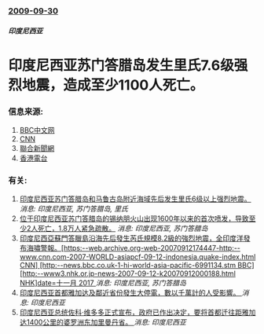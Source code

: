 ### [2009-09-30](/news/2009/09/30/index.md)

##### 印度尼西亚
# 印度尼西亚苏门答腊岛发生里氏7.6级强烈地震，造成至少1100人死亡。




### 信息来源:

1. [BBC中文网](http://www.bbc.co.uk/zhongwen/simp/world/2009/09/090930_indonesia_quake.shtml)
2. [CNN](http://edition.cnn.com/2009/WORLD/asiapcf/10/01/indonesia.earthquake/index.html)
3. [聯合新聞網](https://web.archive.org/web/20091002193622/http://udn.com/NEWS/WORLD/WOR3/5169204.shtml)
4. [香港電台](http://www.rthk.org.hk/rthk/news/expressnews/20090930/news_20090930_55_616201.htm)

### 有关:

1. [印度尼西亚苏门答腊岛和马鲁古岛附近海域先后发生里氏6级以上强烈地震。](/news/2007/07/26/印度尼西亚苏门答腊岛和马鲁古岛附近海域先后发生里氏6级以上强烈地震.md) _消息: 印度尼西亚, 苏门答腊岛, 里氏_
2. [ 位于印度尼西亚苏门答腊岛的锡纳朋火山出现1600年以来的首次喷发，导致至少2人死亡，1.8万人紧急疏散。](/news/2010/08/29/位于印度尼西亚苏门答腊岛的锡纳朋火山出现1600年以来的首次喷发-导致至少2人死亡-18万人紧急疏散.md) _消息: 印度尼西亚, 苏门答腊岛_
3. [印度尼西亞蘇門答臘島沿海先后發生芮氏規模8.2級的強烈地震，全印度洋發布海嘯警報。[https:--web.archive.org-web-20070912174447-http:--www.cnn.com-2007-WORLD-asiapcf-09-12-indonesia.quake-index.html CNN] [http:--news.bbc.co.uk-1-hi-world-asia-pacific-6991134.stm BBC] [http:--www3.nhk.or.jp-news-2007-09-12-k20070912000188.html NHK]date=十一月 2017 ](/news/2007/09/12/印度尼西亞蘇門答臘島沿海先后發生芮氏規模82級的強烈地震-全印度洋發布海嘯警報-https-webarchiv.md) _消息: 印度尼西亚, 苏门答腊岛_
4. [印度尼西亚首都雅加达及鄰近省份發生大停電，數以千萬計的人受影響。 ](/news/2019/08/4/印度尼西亚首都雅加达及鄰近省份發生大停電-數以千萬計的人受影響.md) _消息: 印度尼西亚_
5. [印度尼西亚总统佐科·维多多正式宣布，政府已作出决定，要将首都迁往距雅加达1400公里的婆罗洲东加里曼丹省。 ](/news/2019/08/26/印度尼西亚总统佐科-维多多正式宣布-政府已作出决定-要将首都迁往距雅加达1400公里的婆罗洲东加里曼丹省.md) _消息: 印度尼西亚_
